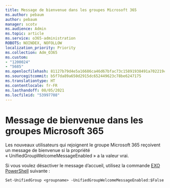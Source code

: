 ```yaml
---
title: Message de bienvenue dans les groupes Microsoft 365
ms.author: pebaum
author: pebaum
manager: scotv
ms.audience: Admin
ms.topic: article
ms.service: o365-administration
ROBOTS: NOINDEX, NOFOLLOW
localization_priority: Priority
ms.collection: Adm_O365
ms.custom:
- "1200024"
- "5685"
ms.openlocfilehash: 81127b79d4e5a16686ca46d67bfac73c15891938491a702219cd73757c4e106c
ms.sourcegitcommit: b5f7da89a650d2915dc652449623c78be6247175
ms.translationtype: HT
ms.contentlocale: fr-FR
ms.lasthandoff: 08/05/2021
ms.locfileid: "53997708"
---
```

# <a name="welcome-message-in-microsoft-365-groups"></a>Message de bienvenue dans les groupes Microsoft 365

Les nouveaux utilisateurs qui rejoignent le groupe Microsoft 365 reçoivent un message de bienvenue si la propriété « UnifiedGroupWelcomeMessageEnabled » a la valeur vrai.

Si vous voulez désactiver le message d’accueil, utilisez la commande [EXO PowerShell](https://docs.microsoft.com/powershell/exchange/exchange-online/exchange-online-powershell-v2/exchange-online-powershell-v2?view=exchange-ps) suivante :

`
Set-UnifiedGroup <groupname> -UnifiedGroupWelcomeMessageEnabled:$False
`

